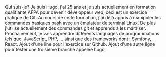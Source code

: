 Qui suis-je?
Je suis Hugo, j'ai 25 ans et je suis actuellement en formation qualifiante AFPA pour devenir développeur web, ceci est un exercice pratique de Git.
Au cours de cette formation, j'ai déjà appris à manipuler les commandes basiques bash avec un émulateur de terminal Linux. De plus j'utilise actuellement des commandes git et apprends à les maitrîser. Prochainement, je vais apprendre différents languages de programmations tels que: JavaScript, PHP, ... ainsi que des frameworks dont : Symfony, React.
Ajout d'une line pour l'exercice sur Github.
Ajout d'une autre ligne pour tester une troisième branche appelée hugo.
